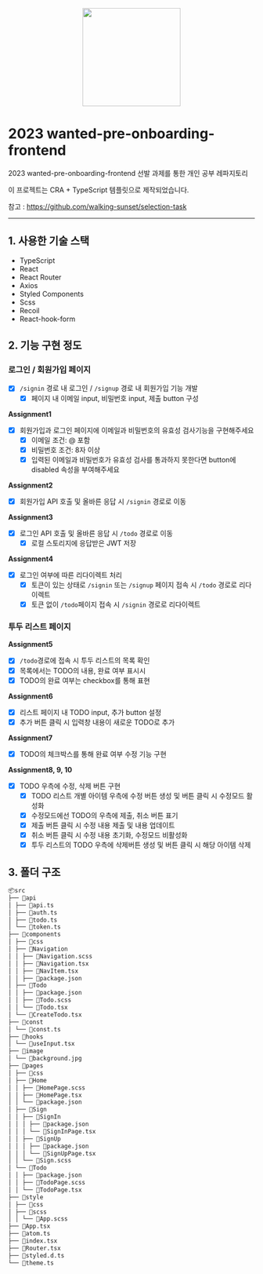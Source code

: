 <div align='center'>
<img src="https://user-images.githubusercontent.com/90181028/218138454-4a90af76-170d-464c-b31b-0235301dbda1.png" height="200px" />
</div>

# 2023 wanted-pre-onboarding-frontend

2023 wanted-pre-onboarding-frontend 선발 과제를 통한 개인 공부 레파지토리

이 프로젝트는 CRA + TypeScript 템플릿으로 제작되었습니다.

참고 : https://github.com/walking-sunset/selection-task

---

## 1. 사용한 기술 스택

- TypeScript
- React
- React Router
- Axios
- Styled Components
- Scss
- Recoil
- React-hook-form

## 2. 기능 구현 정도

### 로그인 / 회원가입 페이지

- [x] `/signin` 경로 내 로그인 / `/signup` 경로 내 회원가입 기능 개발
  - [x] 페이지 내 이메일 input, 비밀번호 input, 제출 button 구성

**Assignment1**

- [x] 회원가입과 로그인 페이지에 이메일과 비밀번호의 유효성 검사기능을 구현해주세요
  - [x] 이메일 조건: @ 포함
  - [x] 비밀번호 조건: 8자 이상
  - [x] 입력된 이메일과 비밀번호가 유효성 검사를 통과하지 못한다면 button에 disabled 속성을 부여해주세요

**Assignment2**

- [x] 회원가입 API 호출 및 올바른 응답 시 `/signin` 경로로 이동

**Assignment3**

- [x] 로그인 API 호출 및 올바른 응답 시 `/todo` 경로로 이동
  - [x] 로컬 스토리지에 응답받은 JWT 저장

**Assignment4**

- [x] 로그인 여부에 따른 리다이렉트 처리
  - [x] 토큰이 있는 상태로 `/signin` 또는 `/signup` 페이지 접속 시 `/todo` 경로로 리다이렉트
  - [x] 토큰 없이 `/todo`페이지 접속 시 `/signin` 경로로 리다이렉트

### 투두 리스트 페이지

**Assignment5**

- [x] `/todo`경로에 접속 시 투두 리스트의 목록 확인
- [x] 목록에서는 TODO의 내용, 완료 여부 표시시
- [x] TODO의 완료 여부는 checkbox를 통해 표현

**Assignment6**

- [x] 리스트 페이지 내 TODO input, 추가 button 설정
- [x] 추가 버튼 클릭 시 입력창 내용이 새로운 TODO로 추가

**Assignment7**

- [x] TODO의 체크박스를 통해 완료 여부 수정 기능 구현

**Assignment8, 9, 10**

- [x] TODO 우측에 수정, 삭제 버튼 구현
  - [x] TODO 리스트 개별 아이템 우측에 수정 버튼 생성 및 버튼 클릭 시 수정모드 활성화
  - [x] 수정모드에선 TODO의 우측에 제출, 취소 버튼 표기
  - [x] 제출 버튼 클릭 시 수정 내용 제출 및 내용 업데이트
  - [x] 취소 버튼 클릭 시 수정 내용 초기화, 수정모드 비활성화
  - [x] 투두 리스트의 TODO 우측에 삭제버튼 생성 및 버튼 클릭 시 해당 아이템 삭제

## 3. 폴더 구조

```sh
📦src
├── 📂api
│ ├── 📜api.ts
│ ├── 📜auth.ts
│ ├── 📜todo.ts
│ └── 📜token.ts
├── 📂components
│ ├── 📂css
│ ├── 📂Navigation
│ │ ├── 📜Navigation.scss
│ │ ├── 📜Navigation.tsx
│ │ ├── 📜NavItem.tsx
│ │ ├── 📜package.json
│ ├── 📂Todo
│ │ ├── 📜package.json
│ │ ├── 📜Todo.scss
│ │ └── 📜Todo.tsx
│ └── 📜CreateTodo.tsx
├── 📂const
│ └── 📜const.ts
├── 📂hooks
│ └── 📜useInput.tsx
├── 📂image
│ └── 📜background.jpg
├── 📂pages
│ ├── 📂css
│ ├── 📂Home
│ │ ├── 📜HomePage.scss
│ │ ├── 📜HomePage.tsx
│ │ └── 📜package.json
│ ├── 📂Sign
│ │ ├── 📂SignIn
│ │ │ ├── 📜package.json
│ │ │ └── 📜SignInPage.tsx
│ │ ├── 📂SignUp
│ │ │ ├── 📜package.json
│ │ │ └── 📜SignUpPage.tsx
│ │ └── 📜Sign.scss
│ └── 📂Todo
│ │ ├── 📜package.json
│ │ ├── 📜TodoPage.scss
│ │ └── 📜TodoPage.tsx
├── 📂style
│ ├── 📂css
│ ├── 📂scss
│ │ └── 📜App.scss
├── 📜App.tsx
├── 📜atom.ts
├── 📜index.tsx
├── 📜Router.tsx
├── 📜styled.d.ts
└── 📜theme.ts
```
